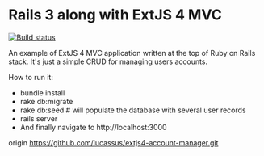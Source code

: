 # Rails 3 along with ExtJS 4 MVC

[![Build status](https://secure.travis-ci.org/lucassus/extjs4-account-manager.png)](http://travis-ci.org/lucassus/extjs4-account-manager)

An example of ExtJS 4 MVC application written at the top of Ruby on Rails stack.
It's just a simple CRUD for managing users accounts.

How to run it:

* bundle install
* rake db:migrate
* rake db:seed # will populate the database with several user records
* rails server
* And finally navigate to http://localhost:3000



origin	https://github.com/lucassus/extjs4-account-manager.git 
